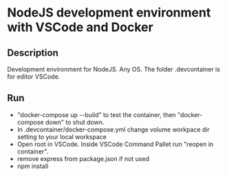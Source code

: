 # NodeJS development environment with VSCode and Docker

## Description
Development environment for NodeJS. Any OS.
The folder .devcontainer is for editor VSCode.

## Run
- "docker-compose up --build" to test the container, then "docker-compose down" to shut down.
- In .devcontainer/docker-compose.yml change volume workpace dir setting to your local workspace
- Open root in VSCode. Inside VSCode Command Pallet run "reopen in container".
- remove express from package.json if not used
- npm install
